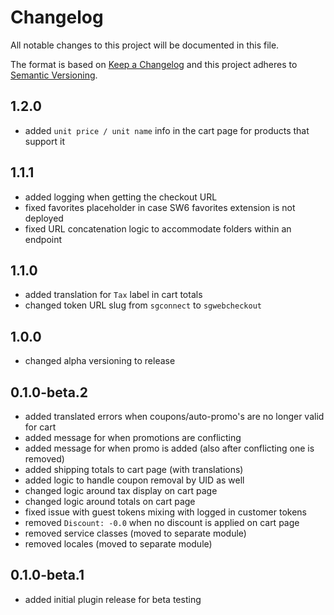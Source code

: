 # Changelog

All notable changes to this project will be documented in this file.

The format is based on [Keep a Changelog](http://keepachangelog.com/) and this project adheres
to [Semantic Versioning](http://semver.org/).

## 1.2.0

- added `unit price / unit name` info in the cart page for products that support it

## 1.1.1

- added logging when getting the checkout URL
- fixed favorites placeholder in case SW6 favorites extension is not deployed
- fixed URL concatenation logic to accommodate folders within an endpoint

## 1.1.0

- added translation for `Tax` label in cart totals
- changed token URL slug from `sgconnect` to `sgwebcheckout`

## 1.0.0

- changed alpha versioning to release

## 0.1.0-beta.2

- added translated errors when coupons/auto-promo's are no longer valid for cart
- added message for when promotions are conflicting
- added message for when promo is added (also after conflicting one is removed)
- added shipping totals to cart page (with translations)
- added logic to handle coupon removal by UID as well
- changed logic around tax display on cart page
- changed logic around totals on cart page
- fixed issue with guest tokens mixing with logged in customer tokens
- removed `Discount: -0.0` when no discount is applied on cart page
- removed service classes (moved to separate module)
- removed locales (moved to separate module)

## 0.1.0-beta.1

- added initial plugin release for beta testing
